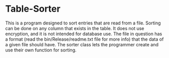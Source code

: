 # Table-Sorter
This is a program designed to sort entries that are read from a file.
Sorting can be done on any column that exists in the table.
It does not use encryption, and it is not intended for database use.
The file in question has a format (read the bin/Release/readme.txt file for more info) that the data of a given file should have.
The sorter class lets the programmer create and use their own function for sorting.